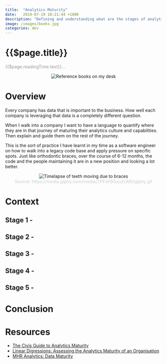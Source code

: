 ```yaml
---
title:  "Analytics Maturity"
date:   2019-07-19 10:21:44 +1000
description: "Defining and understanding what are the stages of analytics maturity in an organization."
image: /images/books.jpg
categories: dev
---
```


# {{$page.title}}

<span style="color: #999;">{{$page.readingTime.text}}...</span>

<div align=center>
<img
  :src="$withBase('/images/books.jpg')"
  alt="Reference books on my desk"
/>
</div>

# Overview

Every company has data that is important to the business. How well each company is leveraging that data is a completely different question.

When I walk into a company I want to have a language to quantify where they are in that journey of maturing their analytics culture and capabilities. Then explain and guide them on the rest of the journey.

This is the sort of practice I have learnt in my time as a software engineer on how to walk into a legacy code base and apply pressure on specific spots. Just like orthodontic braces, over the course of 6-12 months, the code and the people maintaining it are in a new position and looking a lot better.

<div align="center" color="#ccc"> 
<img
  :src="$withBase('/images/braces.gif')"
  alt="Timelapse of teeth moving due to braces"
/>

<div style="color: #ccc;">
Source: https://media.giphy.com/media/TPFsF6Gxu2cM0/giphy.gif
</div>

</div>

# Context



## Stage 1 - 

## Stage 2 - 

## Stage 3 - 

## Stage 4 - 

## Stage 5 -

# Conclusion

# Resources

 - [The Civis Guide to Analytics Maturity][civis]
 - [Linear Digressions: Assessing the Analytics Maturity of an Organisation][lindigressions]
 - [MHR Analytics: Data Maturity][mhranalytics]

[civis]: https://www.civisanalytics.com/wp-content/uploads/2018/11/The-Civis-guide-to-Analytics-Maturity-2.pdf
[lindigressions]: http://lineardigressions.com/episodes/2018/5/20/assessing-the-analytics-maturity-of-an-organization
[mhranalytics]: https://www.mhranalytics.com/data-maturity/
[lod-stanford]: https://www.lightsondata.com/data-governance-maturity-models-stanford/
[lod-ibm]: https://www.lightsondata.com/data-governance-maturity-models-ibm/
[lod-kalido]: https://www.lightsondata.com/data-governance-maturity-models-kalido/
[lod-dataflux]: https://www.lightsondata.com/data-governance-maturity-models-dataflux/
[lod-gartner]: https://www.lightsondata.com/data-governance-maturity-models-gartner/
[lod-oracle]: https://www.lightsondata.com/data-governance-maturity-models-oracle/
[lod-oun]: https://www.lightsondata.com/data-governance-maturity-models-open-universiteit-nederland/
[lod-scorecard]: https://www.lightsondata.com/data-governance-scorecard-free-template/
[cmm]: https://en.wikipedia.org/wiki/Capability_Maturity_Model
[cmmi]: https://en.wikipedia.org/wiki/Capability_Maturity_Model_Integration
[cim]: https://en.wikipedia.org/wiki/Capability_Immaturity_Model
